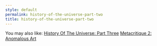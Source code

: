 ```yaml
---
style: default
permalink: history-of-the-universe-part-two
title: history-of-the-universe-part-two
---
```

You may also like:
[History Of The Universe: Part Three](http://scp-wiki.net/history-of-the-universe-part-three)
[Metacritique 2: Anomalous Art](http://scp-wiki.net/metacritique-two)